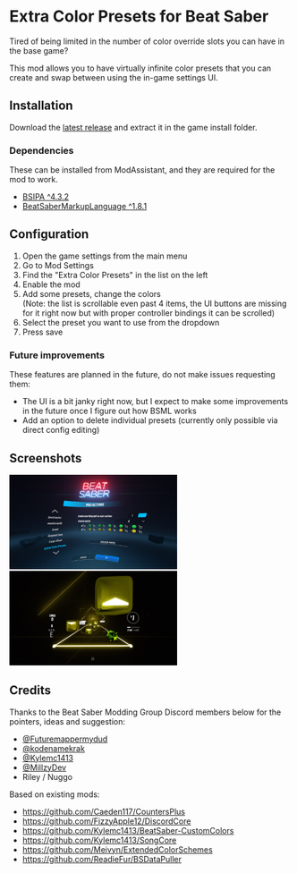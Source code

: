 # Extra Color Presets for Beat Saber

Tired of being limited in the number of color override slots you can have in the base game?

This mod allows you to have virtually infinite color presets that you can create and swap between using the in-game settings UI.

## Installation

Download the [latest release](https://github.com/DJDavid98/BSExtraColorPresets/releases/latest) and extract it in the game install folder.

### Dependencies

These can be installed from ModAssistant, and they are required for the mod to work. 

- [BSIPA ^4.3.2](https://github.com/bsmg/BeatSaber-IPA-Reloaded)
- [BeatSaberMarkupLanguage ^1.8.1](https://github.com/monkeymanboy/BeatSaberMarkupLanguage)

## Configuration

1. Open the game settings from the main menu
2. Go to Mod Settings
3. Find the "Extra Color Presets" in the list on the left
4. Enable the mod
5. Add some presets, change the colors<br>(Note: the list is scrollable even past 4 items, the UI buttons are missing for it right now but with proper controller bindings it can be scrolled)
6. Select the preset you want to use from the dropdown
7. Press save

### Future improvements

These features are planned in the future, do not make issues requesting them:

* The UI is a bit janky right now, but I expect to make some improvements in the future once I figure out how BSML works
* Add an option to delete individual presets (currently only possible via direct config editing)

## Screenshots

<img src="screenshots/settings.jpg" alt="Mod settings screen screenshot" width="300" height="169" />

<img src="screenshots/ingame.jpg" alt="Mod settings screen screenshot" width="300" height="169" />

## Credits

Thanks to the Beat Saber Modding Group Discord members below for the pointers, ideas and suggestion:

* [@Futuremappermydud](https://github.com/Futuremappermydud)
* [@kodenamekrak](https://github.com/kodenamekrak)
* [@Kylemc1413](https://github.com/Kylemc1413)
* [@MillzyDev](https://github.com/MillzyDev)
* Riley / Nuggo

Based on existing mods:

* https://github.com/Caeden117/CountersPlus
* https://github.com/FizzyApple12/DiscordCore
* https://github.com/Kylemc1413/BeatSaber-CustomColors
* https://github.com/Kylemc1413/SongCore
* https://github.com/Meivyn/ExtendedColorSchemes
* https://github.com/ReadieFur/BSDataPuller
